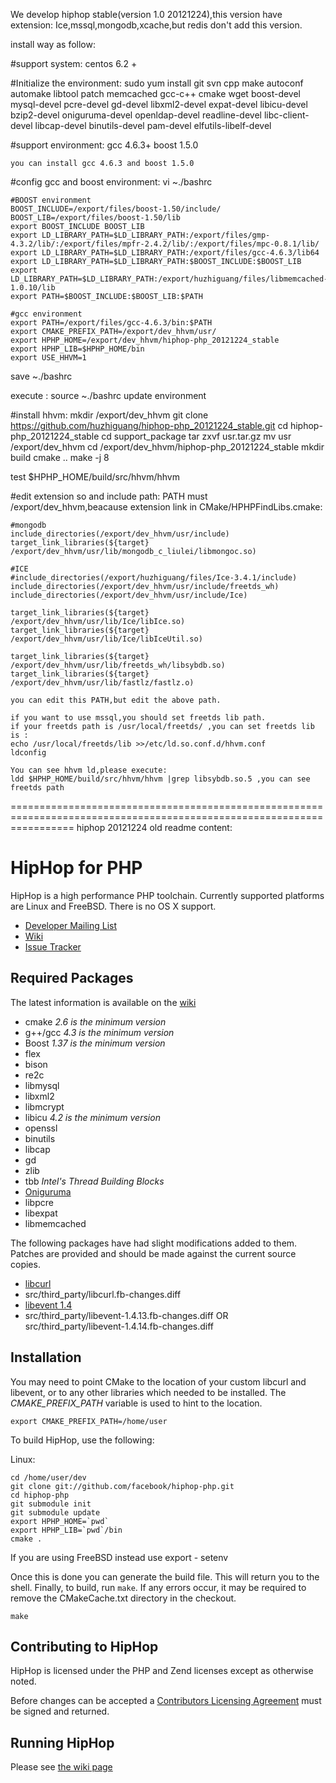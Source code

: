 We develop hiphop stable(version 1.0 20121224),this version have extension:
Ice,mssql,mongodb,xcache,but redis don't add this version.

install way as follow:

#support system:
    centos 6.2 +

#Initialize the environment:
    sudo yum install git svn cpp make autoconf automake libtool patch memcached gcc-c++ cmake wget boost-devel mysql-devel pcre-devel gd-devel libxml2-devel expat-devel libicu-devel bzip2-devel oniguruma-devel openldap-devel readline-devel libc-client-devel libcap-devel binutils-devel pam-devel elfutils-libelf-devel

#support environment:
    gcc 4.6.3+ 
    boost 1.5.0

    you can install gcc 4.6.3 and boost 1.5.0

#config gcc and boost environment:
 vi ~./bashrc
    
    #BOOST environment
    BOOST_INCLUDE=/export/files/boost-1.50/include/
    BOOST_LIB=/export/files/boost-1.50/lib
    export BOOST_INCLUDE BOOST_LIB
    export LD_LIBRARY_PATH=$LD_LIBRARY_PATH:/export/files/gmp-4.3.2/lib/:/export/files/mpfr-2.4.2/lib/:/export/files/mpc-0.8.1/lib/
    export LD_LIBRARY_PATH=$LD_LIBRARY_PATH:/export/files/gcc-4.6.3/lib64
    export LD_LIBRARY_PATH=$LD_LIBRARY_PATH:$BOOST_INCLUDE:$BOOST_LIB
    export LD_LIBRARY_PATH=$LD_LIBRARY_PATH:/export/huzhiguang/files/libmemcached-1.0.10/lib
    export PATH=$BOOST_INCLUDE:$BOOST_LIB:$PATH
    
    #gcc environment
    export PATH=/export/files/gcc-4.6.3/bin:$PATH
    export CMAKE_PREFIX_PATH=/export/dev_hhvm/usr/
    export HPHP_HOME=/export/dev_hhvm/hiphop-php_20121224_stable
    export HPHP_LIB=$HPHP_HOME/bin
    export USE_HHVM=1

save ~./bashrc

execute : source ~./bashrc
update environment

#install hhvm:
    mkdir /export/dev_hhvm
    git clone https://github.com/huzhiguang/hiphop-php_20121224_stable.git
    cd hiphop-php_20121224_stable
    cd support_package
    tar zxvf usr.tar.gz
    mv usr /export/dev_hhvm
    cd /export/dev_hhvm/hiphop-php_20121224_stable
    mkdir build
    cmake ..
    make -j 8

test $HPHP_HOME/build/src/hhvm/hhvm 

#edit extension so and include path:
PATH must /export/dev_hhvm,beacause extension link in CMake/HPHPFindLibs.cmake:

    #mongodb
	include_directories(/export/dev_hhvm/usr/include)
	target_link_libraries(${target} /export/dev_hhvm/usr/lib/mongodb_c_liulei/libmongoc.so)

	#ICE
    #include_directories(/export/huzhiguang/files/Ice-3.4.1/include)
	include_directories(/export/dev_hhvm/usr/include/freetds_wh)
	include_directories(/export/dev_hhvm/usr/include/Ice)

	target_link_libraries(${target} /export/dev_hhvm/usr/lib/Ice/libIce.so)	
	target_link_libraries(${target} /export/dev_hhvm/usr/lib/Ice/libIceUtil.so)		

	target_link_libraries(${target} /export/dev_hhvm/usr/lib/freetds_wh/libsybdb.so)
	target_link_libraries(${target} /export/dev_hhvm/usr/lib/fastlz/fastlz.o)
	
	you can edit this PATH,but edit the above path.
	
	if you want to use mssql,you should set freetds lib path.
	if your freetds path is /usr/local/freetds/ ,you can set freetds lib is :
	echo /usr/local/freetds/lib >>/etc/ld.so.conf.d/hhvm.conf
	ldconfig
	
	You can see hhvm ld,please execute:
	ldd $HPHP_HOME/build/src/hhvm/hhvm |grep libsybdb.so.5 ,you can see freetds path

=======================================================================================================================
hiphop 20121224 old readme content:
# HipHop for PHP

HipHop is a high performance PHP toolchain. Currently supported platforms are Linux and FreeBSD. There is no OS X support.

* [Developer Mailing List](http://groups.google.com/group/hiphop-php-dev)
* [Wiki](http://wiki.github.com/facebook/hiphop-php)
* [Issue Tracker](http://github.com/facebook/hiphop-php/issues)

## Required Packages

The latest information is available on the [wiki](http://wiki.github.com/facebook/hiphop-php/building-and-installing)

* cmake *2.6 is the minimum version*
* g++/gcc *4.3 is the minimum version*
* Boost *1.37 is the minimum version*
* flex
* bison
* re2c
* libmysql
* libxml2
* libmcrypt
* libicu *4.2 is the minimum version*
* openssl
* binutils
* libcap
* gd
* zlib
* tbb *Intel's Thread Building Blocks*
* [Oniguruma](http://www.geocities.jp/kosako3/oniguruma/)
* libpcre
* libexpat
* libmemcached

The following packages have had slight modifications added to them. Patches are provided and should be made against the current source copies.

* [libcurl](http://curl.haxx.se/download.html)
* src/third_party/libcurl.fb-changes.diff
* [libevent 1.4](http://www.monkey.org/~provos/libevent/)
* src/third_party/libevent-1.4.13.fb-changes.diff	OR src/third_party/libevent-1.4.14.fb-changes.diff

## Installation

You may need to point CMake to the location of your custom libcurl and libevent, or to any other libraries which needed to be installed. The *CMAKE_PREFIX_PATH* variable is used to hint to the location.

    export CMAKE_PREFIX_PATH=/home/user

To build HipHop, use the following:

Linux:

    cd /home/user/dev
    git clone git://github.com/facebook/hiphop-php.git
    cd hiphop-php
    git submodule init
    git submodule update
    export HPHP_HOME=`pwd`
    export HPHP_LIB=`pwd`/bin
    cmake .

If you are using FreeBSD instead use export - setenv

Once this is done you can generate the build file. This will return you to the shell. Finally, to build, run `make`. If any errors occur, it may be required to remove the CMakeCache.txt directory in the checkout.

    make

## Contributing to HipHop
HipHop is licensed under the PHP and Zend licenses except as otherwise noted.

Before changes can be accepted a [Contributors Licensing Agreement](http://developers.facebook.com/opensource/cla) must be signed and returned.

## Running HipHop

Please see [the wiki page](http://wiki.github.com/facebook/hiphop-php/running-hiphop)
